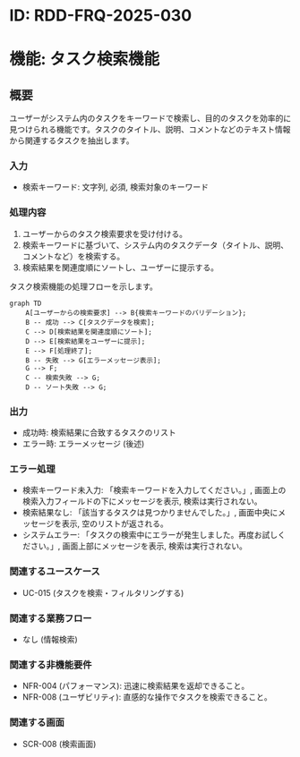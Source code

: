 # ID: RDD-FRQ-2025-030

# 機能: タスク検索機能

## 概要

ユーザーがシステム内のタスクをキーワードで検索し、目的のタスクを効率的に見つけられる機能です。タスクのタイトル、説明、コメントなどのテキスト情報から関連するタスクを抽出します。

### 入力

- 検索キーワード: 文字列, 必須, 検索対象のキーワード

### 処理内容

1. ユーザーからのタスク検索要求を受け付ける。
1. 検索キーワードに基づいて、システム内のタスクデータ（タイトル、説明、コメントなど）を検索する。
1. 検索結果を関連度順にソートし、ユーザーに提示する。

タスク検索機能の処理フローを示します。

```mermaid
graph TD
    A[ユーザーからの検索要求] --> B{検索キーワードのバリデーション};
    B -- 成功 --> C[タスクデータを検索];
    C --> D[検索結果を関連度順にソート];
    D --> E[検索結果をユーザーに提示];
    E --> F[処理終了];
    B -- 失敗 --> G[エラーメッセージ表示];
    G --> F;
    C -- 検索失敗 --> G;
    D -- ソート失敗 --> G;
```

### 出力

- 成功時: 検索結果に合致するタスクのリスト
- エラー時: エラーメッセージ (後述)

### エラー処理

- 検索キーワード未入力: 「検索キーワードを入力してください。」, 画面上の検索入力フィールドの下にメッセージを表示, 検索は実行されない。
- 検索結果なし: 「該当するタスクは見つかりませんでした。」, 画面中央にメッセージを表示, 空のリストが返される。
- システムエラー: 「タスクの検索中にエラーが発生しました。再度お試しください。」, 画面上部にメッセージを表示, 検索は実行されない。

### 関連するユースケース

- UC-015 (タスクを検索・フィルタリングする)

### 関連する業務フロー

- なし (情報検索)

### 関連する非機能要件

- NFR-004 (パフォーマンス): 迅速に検索結果を返却できること。
- NFR-008 (ユーザビリティ): 直感的な操作でタスクを検索できること。

### 関連する画面

- SCR-008 (検索画面)
